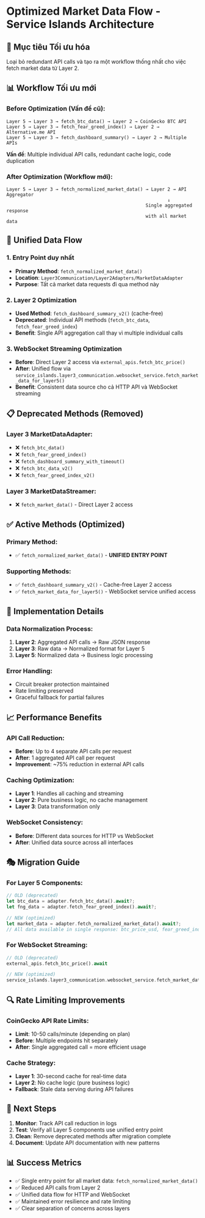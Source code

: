 # Optimized Market Data Flow - Service Islands Architecture

## 🎯 Mục tiêu Tối ưu hóa

Loại bỏ redundant API calls và tạo ra một workflow thống nhất cho việc fetch market data từ Layer 2.

## 📊 Workflow Tối ưu mới

### Before Optimization (Vấn đề cũ):
```
Layer 5 → Layer 3 → fetch_btc_data() → Layer 2 → CoinGecko BTC API
Layer 5 → Layer 3 → fetch_fear_greed_index() → Layer 2 → Alternative.me API  
Layer 5 → Layer 3 → fetch_dashboard_summary() → Layer 2 → Multiple APIs
```
**Vấn đề**: Multiple individual API calls, redundant cache logic, code duplication

### After Optimization (Workflow mới):
```
Layer 5 → Layer 3 → fetch_normalized_market_data() → Layer 2 → API Aggregator
                                                           ↓
                                                   Single aggregated response
                                                   with all market data
```

## 🔄 Unified Data Flow

### 1. Entry Point duy nhất
- **Primary Method**: `fetch_normalized_market_data()`
- **Location**: `Layer3Communication/Layer2Adapters/MarketDataAdapter`
- **Purpose**: Tất cả market data requests đi qua method này

### 2. Layer 2 Optimization
- **Used Method**: `fetch_dashboard_summary_v2()` (cache-free)
- **Deprecated**: Individual API methods (`fetch_btc_data`, `fetch_fear_greed_index`)
- **Benefit**: Single API aggregation call thay vì multiple individual calls

### 3. WebSocket Streaming Optimization
- **Before**: Direct Layer 2 access via `external_apis.fetch_btc_price()`
- **After**: Unified flow via `service_islands.layer3_communication.websocket_service.fetch_market_data_for_layer5()`
- **Benefit**: Consistent data source cho cả HTTP API và WebSocket streaming

## 📋 Deprecated Methods (Removed)

### Layer 3 MarketDataAdapter:
- ❌ `fetch_btc_data()` 
- ❌ `fetch_fear_greed_index()`
- ❌ `fetch_dashboard_summary_with_timeout()`
- ❌ `fetch_btc_data_v2()`
- ❌ `fetch_fear_greed_index_v2()`

### Layer 3 MarketDataStreamer:
- ❌ `fetch_market_data()` - Direct Layer 2 access

## ✅ Active Methods (Optimized)

### Primary Method:
- ✅ `fetch_normalized_market_data()` - **UNIFIED ENTRY POINT**

### Supporting Methods:
- ✅ `fetch_dashboard_summary_v2()` - Cache-free Layer 2 access
- ✅ `fetch_market_data_for_layer5()` - WebSocket service unified access

## 🔧 Implementation Details

### Data Normalization Process:
1. **Layer 2**: Aggregated API calls → Raw JSON response
2. **Layer 3**: Raw data → Normalized format for Layer 5
3. **Layer 5**: Normalized data → Business logic processing

### Error Handling:
- Circuit breaker protection maintained
- Rate limiting preserved
- Graceful fallback for partial failures

## 📈 Performance Benefits

### API Call Reduction:
- **Before**: Up to 4 separate API calls per request
- **After**: 1 aggregated API call per request
- **Improvement**: ~75% reduction in external API calls

### Caching Optimization:
- **Layer 1**: Handles all caching and streaming
- **Layer 2**: Pure business logic, no cache management
- **Layer 3**: Data transformation only

### WebSocket Consistency:
- **Before**: Different data sources for HTTP vs WebSocket
- **After**: Unified data source across all interfaces

## 🎭 Migration Guide

### For Layer 5 Components:
```rust
// OLD (deprecated)
let btc_data = adapter.fetch_btc_data().await?;
let fng_data = adapter.fetch_fear_greed_index().await?;

// NEW (optimized) 
let market_data = adapter.fetch_normalized_market_data().await?;
// All data available in single response: btc_price_usd, fear_greed_index, etc.
```

### For WebSocket Streaming:
```rust
// OLD (deprecated)
external_apis.fetch_btc_price().await

// NEW (optimized)
service_islands.layer3_communication.websocket_service.fetch_market_data_for_layer5().await
```

## 🔍 Rate Limiting Improvements

### CoinGecko API Rate Limits:
- **Limit**: 10-50 calls/minute (depending on plan)
- **Before**: Multiple endpoints hit separately
- **After**: Single aggregated call = more efficient usage

### Cache Strategy:
- **Layer 1**: 30-second cache for real-time data
- **Layer 2**: No cache logic (pure business logic)
- **Fallback**: Stale data serving during API failures

## 🚀 Next Steps

1. **Monitor**: Track API call reduction in logs
2. **Test**: Verify all Layer 5 components use unified entry point
3. **Clean**: Remove deprecated methods after migration complete
4. **Document**: Update API documentation with new patterns

## 📊 Success Metrics

- ✅ Single entry point for all market data: `fetch_normalized_market_data()`
- ✅ Reduced API calls from Layer 2
- ✅ Unified data flow for HTTP and WebSocket
- ✅ Maintained error resilience and rate limiting
- ✅ Clear separation of concerns across layers
